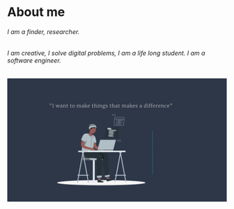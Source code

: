 # About me
###### I am a finder, researcher.
###### I am creative, I solve digital problems, I am a life long student. I am a software engineer.
![image](img/meta-image.png)

